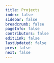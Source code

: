 ```yaml
---
title: Projects
index: false
sidebar: false
breadcrumb: false
pageInfo: false
contributors: false
editLink: false
lastUpdated: false
prev: false
next: false
---
```


<script setup lang="ts">
import ProjectsPage from "@ProjectsPage";
</script>

<ProjectsPage />

<style scoped lang="scss">
.theme-hope-content {
  margin: 0;
  padding: 0;
  max-width: none;
  position: relative;
  z-index: 1;
  top: -161px;
  @media (min-width: 1440px) {
    padding-left: 16rem;
  }
}
</style>
